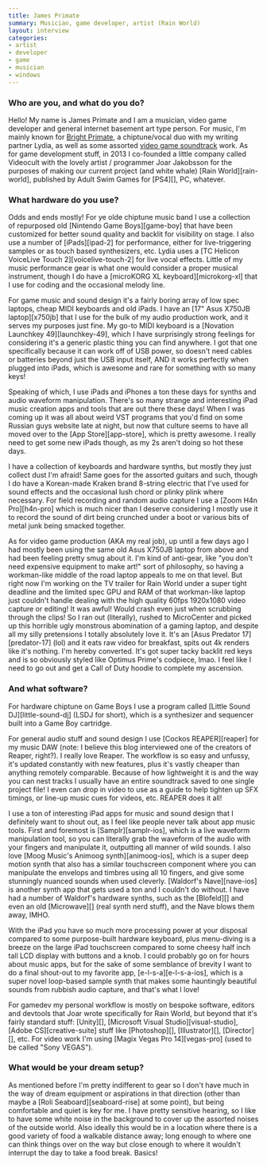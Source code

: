```yaml
---
title: James Primate
summary: Musician, game developer, artist (Rain World)
layout: interview
categories:
- artist
- developer
- game
- musician
- windows
---
```


### Who are you, and what do you do?

Hello! My name is James Primate and I am a musician, video game developer and general internet basement art type person. For music, I'm mainly known for [Bright Primate](http://brightprimate.tk/ "James and Lydia's chiptune band."), a chiptune/vocal duo with my writing partner Lydia, as well as some assorted [video game soundtrack](https://jamesprimate.bandcamp.com/ "James' video game soundtracks on Bandcamp") work. As for game development stuff, in 2013 I co-founded a little company called Videocult with the lovely artist / programmer Joar Jakobsson for the purposes of making our current project (and white whale) [Rain World][rain-world], published by Adult Swim Games for [PS4][], PC, whatever.

### What hardware do you use?

Odds and ends mostly! For ye olde chiptune music band I use a collection of repurposed old [Nintendo Game Boys][game-boy] that have been customized for better sound quality and backlit for visibility on stage. I also use a number of [iPads][ipad-2] for performance, either for live-triggering samples or as touch based synthesizers, etc. Lydia uses a [TC Helicon VoiceLive Touch 2][voicelive-touch-2] for live vocal effects. Little of my music performance gear is what one would consider a proper musical instrument, though I do have a [microKORG XL keyboard][microkorg-xl] that I use for coding and the occasional melody line.

For game music and sound design it's a fairly boring array of low spec laptops, cheap MIDI keyboards and old iPads. I have an [17" Asus X750JB laptop][x750jb] that I use for the bulk of my audio production work, and it serves my purposes just fine. My go-to MIDI keyboard is a [Novation Launchkey 49][launchkey-49], which I have surprisingly strong feelings for considering it's a generic plastic thing you can find anywhere. I got that one specifically because it can work off of USB power, so doesn't need cables or batteries beyond just the USB input itself, AND it works perfectly when plugged into iPads, which is awesome and rare for something with so many keys!

Speaking of which, I use iPads and iPhones a ton these days for synths and audio waveform manipulation. There's so many strange and interesting iPad music creation apps and tools that are out there these days! When I was coming up it was all about weird VST programs that you'd find on some Russian guys website late at night, but now that culture seems to have all moved over to the [App Store][app-store], which is pretty awesome. I really need to get some new iPads though, as my 2s aren't doing so hot these days.

I have a collection of keyboards and hardware synths, but mostly they just collect dust I'm afraid! Same goes for the assorted guitars and such, though I do have a Korean-made Kraken brand 8-string electric that I've used for sound effects and the occasional lush chord or plinky plink where necessary. For field recording and random audio capture I use a [Zoom H4n Pro][h4n-pro] which is much nicer than I deserve considering I mostly use it to record the sound of dirt being crunched under a boot or various bits of metal junk being smacked together.

As for video game production (AKA my real job), up until a few days ago I had mostly been using the same old Asus X750JB laptop from above and had been feeling pretty smug about it. I'm kind of anti-gear, like "you don't need expensive equipment to make art!" sort of philosophy, so having a workman-like middle of the road laptop appeals to me on that level. But right now I'm working on the TV trailer for Rain World under a super tight deadline and the limited spec GPU and RAM of that workman-like laptop just couldn't handle dealing with the high quality 60fps 1920x1080 video capture or editing! It was awful! Would crash even just when scrubbing through the clips! So I ran out (literally), rushed to MicroCenter and picked up this horrible ugly monstrous abomination of a gaming laptop, and despite all my silly pretensions I totally absolutely love it. It's an [Asus Predator 17][predator-17] (lol) and it eats raw video for breakfast, spits out 4k renders like it's nothing. I'm hereby converted. It's got super tacky backlit red keys and is so obviously styled like Optimus Prime's codpiece, lmao. I feel like I need to go out and get a Call of Duty hoodie to complete my ascension.

### And what software?

For hardware chiptune on Game Boys I use a program called [Little Sound DJ][little-sound-dj] (LSDJ for short), which is a synthesizer and sequencer built into a Game Boy cartridge.

For general audio stuff and sound design I use [Cockos REAPER][reaper] for my music DAW (note: I believe this blog interviewed one of the creators of Reaper, right?). I really love Reaper. The workflow is so easy and unfussy, it's updated constantly with new features, plus it's vastly cheaper than anything remotely comparable. Because of how lightweight it is and the way you can nest tracks I usually have an entire soundtrack saved to one single project file! I even can drop in video to use as a guide to help tighten up SFX timings, or line-up music cues for videos, etc. REAPER does it all!

I use a ton of interesting iPad apps for music and sound design that I definitely want to shout out, as I feel like people never talk about app music tools. First and foremost is [Samplr][samplr-ios], which is a live waveform manipulation tool, so you can literally grab the waveform of the audio with your fingers and manipulate it, outputting all manner of wild sounds. I also love [Moog Music's Animoog synth][animoog-ios], which is a super deep motion synth that also has a similar touchscreen component where you can manipulate the envelops and timbres using all 10 fingers, and give some stunningly nuanced sounds when used cleverly. [Waldorf's Nave][nave-ios] is another synth app that gets used a ton and I couldn't do without. I have had a number of Waldorf's hardware synths, such as the [Blofeld][] and even an old [Microwave][] (real synth nerd stuff), and the Nave blows them away, IMHO.

With the iPad you have so much more processing power at your disposal compared to some purpose-built hardware keyboard, plus menu-diving is a breeze on the large iPad touchscreen compared to some cheesy half inch tall LCD display with buttons and a knob. I could probably go on for hours about music apps, but for the sake of some semblance of brevity I want to do a final shout-out to my favorite app, [e-l-s-a][e-l-s-a-ios], which is a super novel loop-based sample synth that makes some hauntingly beautiful sounds from rubbish audio capture, and that's what I love!

For gamedev my personal workflow is mostly on bespoke software, editors and devtools that Joar wrote specifically for Rain World, but beyond that it's fairly standard stuff: [Unity][], [Microsoft Visual Studio][visual-studio], [Adobe CS][creative-suite] stuff like [Photoshop][], [Illustrator][], [Director][], etc. For video work I'm using [Magix Vegas Pro 14][vegas-pro] (used to be called "Sony VEGAS").

### What would be your dream setup?

As mentioned before I'm pretty indifferent to gear so I don't have much in the way of dream equipment or aspirations in that direction (other than maybe a [Roli Seaboard][seaboard-rise] at some point), but being comfortable and quiet is key for me. I have pretty sensitive hearing, so I like to have some white noise in the background to cover up the assorted noises of the outside world. Also ideally this would be in a location where there is a good variety of food a walkable distance away; long enough to where one can think things over on the way but close enough to where it wouldn't interrupt the day to take a food break. Basics!